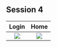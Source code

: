 ## Session 4

|                Login                 |                 Home                 |
| :----------------------------------: | :----------------------------------: |
| ![](https://i.imgur.com/Q7WzbIw.gif) | ![](https://i.imgur.com/RNP5Yxa.gif) |
